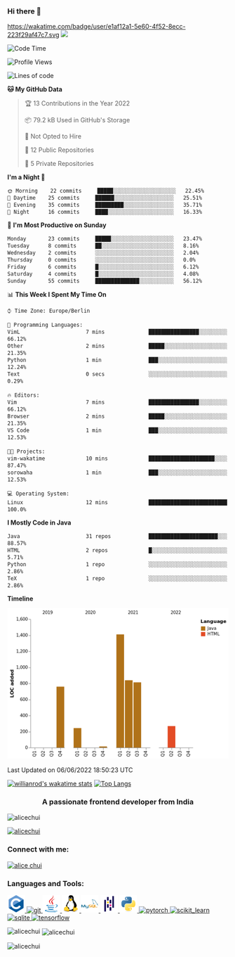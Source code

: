 ### Hi there 👋

<!--
**Alicechui/Alicechui** is a ✨ _special_ ✨ repository because its `README.md` (this file) appears on your GitHub profile.

Here are some ideas to get you started:

- 🔭 I’m currently working on ...
- 🌱 I’m currently learning ...
- 👯 I’m looking to collaborate on ...
- 🤔 I’m looking for help with ...
- 💬 Ask me about ...
- 📫 How to reach me: ...
- 😄 Pronouns: ...
- ⚡ Fun fact: ...
          SHOW_LINES_OF_CODE: "True"
          SHOW_TOTAL_CODE_TIME: "True"
          SHOW_PROFILE_VIEWS: "True"
          SHOW_COMMIT: "True"
          SHOW_DAYS_OF_WEEK: "True"
          SHOW_LANGUAGE: "True"
          SHOW_LANGUAGE_PER_REPO: "True"
          SHOW_LOC_CHART: "True"
-->
https://wakatime.com/badge/user/e1af12a1-5e60-4f52-8ecc-223f29af47c7.svg
<img src="[YOUR_VERCEL_PROJECT_DOMAIN]/[/languages]?username=[alice-chui-855b5213a]" />

<!--START_SECTION:waka-->
![Code Time](http://img.shields.io/badge/Code%20Time-7%20hrs%2013%20mins-blue)

![Profile Views](http://img.shields.io/badge/Profile%20Views-285-blue)

![Lines of code](https://img.shields.io/badge/From%20Hello%20World%20I%27ve%20Written-4%20Thousand%20lines%20of%20code-blue)

**🐱 My GitHub Data** 

> 🏆 13 Contributions in the Year 2022
 > 
> 📦 79.2 kB Used in GitHub's Storage 
 > 
> 🚫 Not Opted to Hire
 > 
> 📜 12 Public Repositories 
 > 
> 🔑 5 Private Repositories  
 > 
**I'm a Night 🦉** 

```text
🌞 Morning    22 commits     █████░░░░░░░░░░░░░░░░░░░░   22.45% 
🌆 Daytime    25 commits     ██████░░░░░░░░░░░░░░░░░░░   25.51% 
🌃 Evening    35 commits     █████████░░░░░░░░░░░░░░░░   35.71% 
🌙 Night      16 commits     ████░░░░░░░░░░░░░░░░░░░░░   16.33%

```
📅 **I'm Most Productive on Sunday** 

```text
Monday       23 commits     █████░░░░░░░░░░░░░░░░░░░░   23.47% 
Tuesday      8 commits      ██░░░░░░░░░░░░░░░░░░░░░░░   8.16% 
Wednesday    2 commits      ░░░░░░░░░░░░░░░░░░░░░░░░░   2.04% 
Thursday     0 commits      ░░░░░░░░░░░░░░░░░░░░░░░░░   0.0% 
Friday       6 commits      █░░░░░░░░░░░░░░░░░░░░░░░░   6.12% 
Saturday     4 commits      █░░░░░░░░░░░░░░░░░░░░░░░░   4.08% 
Sunday       55 commits     ██████████████░░░░░░░░░░░   56.12%

```


📊 **This Week I Spent My Time On** 

```text
⌚︎ Time Zone: Europe/Berlin

💬 Programming Languages: 
VimL                     7 mins              ████████████████░░░░░░░░░   66.12% 
Other                    2 mins              █████░░░░░░░░░░░░░░░░░░░░   21.35% 
Python                   1 min               ███░░░░░░░░░░░░░░░░░░░░░░   12.24% 
Text                     0 secs              ░░░░░░░░░░░░░░░░░░░░░░░░░   0.29%

🔥 Editors: 
Vim                      7 mins              ████████████████░░░░░░░░░   66.12% 
Browser                  2 mins              █████░░░░░░░░░░░░░░░░░░░░   21.35% 
VS Code                  1 min               ███░░░░░░░░░░░░░░░░░░░░░░   12.53%

🐱‍💻 Projects: 
vim-wakatime             10 mins             █████████████████████░░░░   87.47% 
sorowaha                 1 min               ███░░░░░░░░░░░░░░░░░░░░░░   12.53%

💻 Operating System: 
Linux                    12 mins             █████████████████████████   100.0%

```

**I Mostly Code in Java** 

```text
Java                     31 repos            ██████████████████████░░░   88.57% 
HTML                     2 repos             █░░░░░░░░░░░░░░░░░░░░░░░░   5.71% 
Python                   1 repo              ░░░░░░░░░░░░░░░░░░░░░░░░░   2.86% 
TeX                      1 repo              ░░░░░░░░░░░░░░░░░░░░░░░░░   2.86%

```


**Timeline**

![Chart not found](https://raw.githubusercontent.com/Alicechui/Alicechui/main/charts/bar_graph.png) 


 Last Updated on 06/06/2022 18:50:23 UTC
<!--END_SECTION:waka-->
[![willianrod's wakatime stats](https://github-readme-stats.vercel.app/api/wakatime?username=Alicechui)](https://github.com/Alicechui/Alicechui)
[![Top Langs](https://github-readme-stats.vercel.app/api/top-langs/?username=Alicechui&layout=compact)](https://github.com/Alicechui/Alicechui)

<!--SHOW_LINES_OF_CODE stars-->
<!--SHOW_LINES_OF_CODE ends-->



<!--START_SECTION:SHOW_PROFILE_VIEWS-->
<!--END_SECTION:SHOW_PROFILE_VIEWS-->

<!--START_SECTION: SHOW_DAYS_OF_WEEK-->
<!--END_SECTION: SHOW_DAYS_OF_WEEK-->

<!--START_SECTION: SHOW_LANGUAGE-->
<!--END_SECTION: SHOW_LANGUAGE-->

<h3 align="center">A passionate frontend developer from India</h3>

<p align="left"> <img src="https://komarev.com/ghpvc/?username=alicechui&label=Profile%20views&color=0e75b6&style=flat" alt="alicechui" /> </p>

<p align="left"> <a href="https://github.com/ryo-ma/github-profile-trophy"><img src="https://github-profile-trophy.vercel.app/?username=alicechui" alt="alicechui" /></a> </p>

<h3 align="left">Connect with me:</h3>
<p align="left">
<a href="https://linkedin.com/in/alice chui" target="blank"><img align="center" src="https://raw.githubusercontent.com/rahuldkjain/github-profile-readme-generator/master/src/images/icons/Social/linked-in-alt.svg" alt="alice chui" height="30" width="40" /></a>
</p>

<h3 align="left">Languages and Tools:</h3>
<p align="left"> <a href="https://www.cprogramming.com/" target="_blank" rel="noreferrer"> <img src="https://raw.githubusercontent.com/devicons/devicon/master/icons/c/c-original.svg" alt="c" width="40" height="40"/> </a> <a href="https://git-scm.com/" target="_blank" rel="noreferrer"> <img src="https://www.vectorlogo.zone/logos/git-scm/git-scm-icon.svg" alt="git" width="40" height="40"/> </a> <a href="https://www.java.com" target="_blank" rel="noreferrer"> <img src="https://raw.githubusercontent.com/devicons/devicon/master/icons/java/java-original.svg" alt="java" width="40" height="40"/> </a> <a href="https://www.linux.org/" target="_blank" rel="noreferrer"> <img src="https://raw.githubusercontent.com/devicons/devicon/master/icons/linux/linux-original.svg" alt="linux" width="40" height="40"/> </a> <a href="https://www.mysql.com/" target="_blank" rel="noreferrer"> <img src="https://raw.githubusercontent.com/devicons/devicon/master/icons/mysql/mysql-original-wordmark.svg" alt="mysql" width="40" height="40"/> </a> <a href="https://pandas.pydata.org/" target="_blank" rel="noreferrer"> <img src="https://raw.githubusercontent.com/devicons/devicon/2ae2a900d2f041da66e950e4d48052658d850630/icons/pandas/pandas-original.svg" alt="pandas" width="40" height="40"/> </a> <a href="https://www.python.org" target="_blank" rel="noreferrer"> <img src="https://raw.githubusercontent.com/devicons/devicon/master/icons/python/python-original.svg" alt="python" width="40" height="40"/> </a> <a href="https://pytorch.org/" target="_blank" rel="noreferrer"> <img src="https://www.vectorlogo.zone/logos/pytorch/pytorch-icon.svg" alt="pytorch" width="40" height="40"/> </a> <a href="https://scikit-learn.org/" target="_blank" rel="noreferrer"> <img src="https://upload.wikimedia.org/wikipedia/commons/0/05/Scikit_learn_logo_small.svg" alt="scikit_learn" width="40" height="40"/> </a> <a href="https://www.sqlite.org/" target="_blank" rel="noreferrer"> <img src="https://www.vectorlogo.zone/logos/sqlite/sqlite-icon.svg" alt="sqlite" width="40" height="40"/> </a> <a href="https://www.tensorflow.org" target="_blank" rel="noreferrer"> <img src="https://www.vectorlogo.zone/logos/tensorflow/tensorflow-icon.svg" alt="tensorflow" width="40" height="40"/> </a> </p>

<p><img align="left" src="https://github-readme-stats.vercel.app/api/top-langs?username=alicechui&show_icons=true&locale=en&layout=compact" alt="alicechui" /></p>

<p>&nbsp;<img align="center" src="https://github-readme-stats.vercel.app/api?username=alicechui&show_icons=true&locale=en" alt="alicechui" /></p>

<p><img align="center" src="https://github-readme-streak-stats.herokuapp.com/?user=alicechui&" alt="alicechui" /></p>

